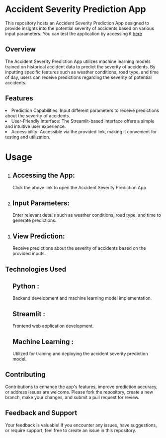 # Accident Severity Prediction App
This repository hosts an Accident Severity Prediction App designed to provide insights into the potential severity of accidents based on various input parameters. You can test the application by accessing it [here](https://model-prediction.streamlit.app)

## Overview 
The Accident Severity Prediction App utilizes machine learning models trained on historical accident data to predict the severity of accidents. By inputting specific features such as weather conditions, road type, and time of day, users can receive predictions regarding the severity of potential accidents.

## Features

<li > Prediction Capabilities:  Input different parameters to receive predictions about the severity of accidents. </li>
<li> User-Friendly Interface:  The Streamlit-based interface offers a simple and intuitive user experience. </li>
<li> Accessibility:  Accessible via the provided link, making it convenient for testing and utilization.   </li>

<h1>Usage</h1>
  <ol>
    <li>
      <h2>Accessing the App:</h2>
      <p>Click the above link to open the Accident Severity Prediction App.</p>
    </li>
    <li>
      <h2>Input Parameters:</h2>
      <p>Enter relevant details such as weather conditions, road type, and time to generate predictions.</p>
    </li>
    <li>
      <h2>View Prediction:</h2>
      <p>Receive predictions about the severity of accidents based on the provided inputs.</p>
    </li>
  </ol>

## Technologies Used
<ol >
<h2>Python :</h2> Backend development and machine learning model implementation.
<h2>Streamlit :</h2> Frontend web application development.
<h2>Machine Learning :</h2> Utilized for training and deploying the accident severity prediction model. 
</ol>

## Contributing
Contributions to enhance the app's features, improve prediction accuracy, or address issues are welcome. Please fork the repository, create a new branch, make your changes, and submit a pull request for review.

## Feedback and Support
Your feedback is valuable! If you encounter any issues, have suggestions, or require support, feel free to create an issue in this repository.
